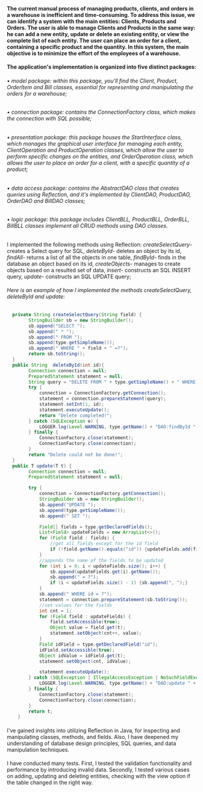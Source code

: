 #### The current manual process of managing products, clients, and orders in a warehouse is inefficient and time-consuming. To address this issue, we can identify a system with the main entities: Clients, Products and Orders. The user is able to manage Clients and Products in the same way: he can add a new entity, update or delete an existing entity, or view the complete list of each entity. The user can place an order for a client, containing a specific product and the quantity. In this system, the main objective is to minimize the effort of the employees of a warehouse.
#### The application's implementation is organized into five distinct packages:
###### • *model package*: within this package, you'll find the Client, Product, OrderItem and Bill classes, essential for representing and manipulating the orders for a warehouse;
###### • *connection package*: contains the ConnectionFactory class, which makes the connection with SQL possible;
###### • *presentation package*: this package houses the StartInterface class, which manages the graphical user interface for managing each entity, ClientOperation and ProductOperation classes, which allow the user to perform specific changes on the entities, and OrderOperation class, which allows the user to place an order for a client, with a specific quantity of a product;
###### • *data access package*: contains the AbstractDAO class that creates queries using Reflection, and it's implemented by ClientDAO, ProductDAO, OrderDAO and BillDAO classes;
###### • *logic package*: this package includes ClientBLL, ProductBLL, OrderBLL, BillBLL classes implement all CRUD methods using DAO classes.
####  
I implemented the following methods using Reflection: *createSelectQuery*- creates a Select query for SQL, *deleteById*- deletes an object by its id, *findAll*- returns a list of all the objects in one table, *findById*- finds in the database an object based on its id, *createObjects*- manages to create objects based on a resulted set of data, *insert*- constructs an SQL INSERT query, *update*- constructs an SQL UPDATE query;
###### Here is an example of how I implemented the methods createSelectQuery, deleteById and update: 
```java
  private String createSelectQuery(String field) {
        StringBuilder sb = new StringBuilder();
        sb.append("SELECT ");
        sb.append(" * ");
        sb.append(" FROM ");
        sb.append(type.getSimpleName());
        sb.append(" WHERE " + field + " =?");
        return sb.toString();
  }
  public String  deleteById(int id){
        Connection connection = null;
        PreparedStatement statement = null;
        String query = "DELETE FROM " + type.getSimpleName() + " WHERE id = ?";
        try {
            connection = ConnectionFactory.getConnection();
            statement = connection.prepareStatement(query);
            statement.setInt(1, id);
            statement.executeUpdate();
            return "Delete completed!";
        } catch (SQLException e) {
            LOGGER.log(Level.WARNING, type.getName() + "DAO:findById " + e.getMessage());
        } finally {
            ConnectionFactory.close(statement);
            ConnectionFactory.close(connection);
        }
        return "Delete could not be done!";
  }
  public T update(T t) {
        Connection connection = null;
        PreparedStatement statement = null;

        try {
            connection = ConnectionFactory.getConnection();
            StringBuilder sb = new StringBuilder();
            sb.append("UPDATE ");
            sb.append(type.getSimpleName());
            sb.append(" SET ");

            Field[] fields = type.getDeclaredFields();
            List<Field> updateFields = new ArrayList<>();
            for (Field field : fields) {
                //get all fields except for the id field
                if (!field.getName().equals("id")) {updateFields.add(field);}
            }
            //appends the name of the fields to be updated
            for (int i = 0; i < updateFields.size(); i++) {
                sb.append(updateFields.get(i).getName());
                sb.append(" = ?");
                if (i < updateFields.size() - 1) {sb.append(", ");}
            }
            sb.append(" WHERE id = ?");
            statement = connection.prepareStatement(sb.toString());
            //set values for the fields
            int cnt = 1;
            for (Field field : updateFields) {
                field.setAccessible(true);
                Object value = field.get(t);
                statement.setObject(cnt++, value);
            }
            Field idField = type.getDeclaredField("id");
            idField.setAccessible(true);
            Object idValue = idField.get(t);
            statement.setObject(cnt, idValue);

            statement.executeUpdate();
        } catch (SQLException | IllegalAccessException | NoSuchFieldException e) {
            LOGGER.log(Level.WARNING, type.getName() + "DAO:update " + e.getMessage());
        } finally {
            ConnectionFactory.close(statement);
            ConnectionFactory.close(connection);
        }
        return t;
    }
```
#### 
I've gained insights into utilizing Reflection in Java, for inspecting and manipulating classes, methods, and fields. Also, I have deepened my understanding of database design principles, SQL queries, and data manipulation techniques.
#### 
I have conducted many tests. First, I tested the validation functionality and performance by introducing invalid data. Secondly, I tested various cases on adding, updating and deleting entities, checking with the view option if the table changed in the right way.

